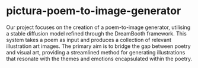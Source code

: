 # pictura-poem-to-image-generator

Our project focuses on the creation of a poem-to-image generator, utilising a stable diffusion model refined through the DreamBooth framework. This system takes a poem as input and produces a collection of relevant illustration art images. The primary aim is to bridge the gap between poetry and visual art, providing a streamlined method for generating illustrations that resonate with the themes and emotions encapsulated within the poetry.
